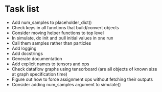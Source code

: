 # Task list

* Add num_samples to placeholder_dict()
* Check keys in all functions that build/convert objects
* Consider moving helper functions to top level
* In simulate, do init and pull initial values in one run
* Call them samples rather than particles
* Add logging
* Add docstrings
* Generate documentation
* Add explicit names to tensors and ops
* Check dataflow graphs using tensorboard (are all objects of known size at graph specification time)
* Figure out how to force assignment ops without fetching their outputs
* Consider adding num_samples argument to simulate()
